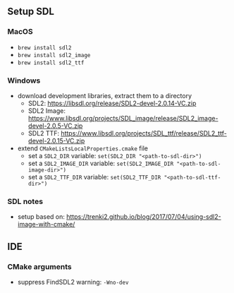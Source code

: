 ## Setup SDL

### MacOS

* `brew install sdl2`
* `brew install sdl2_image`
* `brew install sdl2_ttf`

### Windows

* download development libraries, extract them to a directory
    * SDL2: https://libsdl.org/release/SDL2-devel-2.0.14-VC.zip
    * SDL2 Image: https://www.libsdl.org/projects/SDL_image/release/SDL2_image-devel-2.0.5-VC.zip
    * SDL2 TTF: https://www.libsdl.org/projects/SDL_ttf/release/SDL2_ttf-devel-2.0.15-VC.zip
* extend `CMakeListsLocalProperties.cmake` file
    * set a `SDL2_DIR` variable: `set(SDL2_DIR "<path-to-sdl-dir>")`
    * set a `SDL2_IMAGE_DIR` variable: `set(SDL2_IMAGE_DIR "<path-to-sdl-image-dir>")`
    * set a `SDL2_TTF_DIR` variable: `set(SDL2_TTF_DIR "<path-to-sdl-ttf-dir>")`

### SDL notes

* setup based on: https://trenki2.github.io/blog/2017/07/04/using-sdl2-image-with-cmake/

## IDE

### CMake arguments

* suppress FindSDL2 warning: `-Wno-dev`